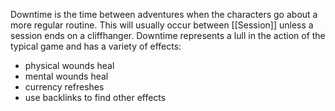 Downtime is the time between adventures when the characters go about a more regular routine. This will usually occur between [[Session]] unless a session ends on a cliffhanger. Downtime represents a lull in the action of the typical game and has a variety of effects:

- physical wounds heal
- mental wounds heal
- currency refreshes
- use backlinks to find other effects